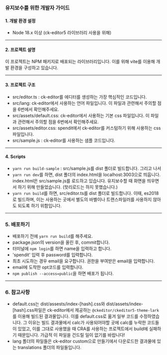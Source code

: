 ### 유지보수를 위한 개발자 가이드

#### 1. 개발 환경 설정
- Node 18.x 이상 (ck-editor5 라이브러리 사용을 위해)
  
---


#### 2. 프로젝트 설명
이 프로젝트는 NPM 패키지로 배포되는 라이브러리입니다. 이를 위해 vite를 이용해 개발 환경을 구성하고 있습니다.

---


#### 3. 프로젝트 구조
- src/editor.ts : ck-editor를 에디터를 생성하는 가장 핵심적인 코드입니다.
- src/lang: ck-editor에서 사용하는 언어 파일입니다. 이 파일과 관련해서 주의할 점을 6번에서 확인해주세요.
- src/assets/default.css: ck-editor에서 사용하는 기본 css 파일입니다. 이 파일과 관련해서 주의할 점을 6번에서 확인해주세요.
- src/assets/editor.css: spendit에서 ck-editor를 커스텀하기 위해 사용하는 css 파일입니다. 
- src/sample.js : ck-editor를 사용하는 샘플 코드입니다.

---

#### 4. Scripts
- ```yarn run build-sample``` : src/sample.js를 dist 폴더로 빌드합니다. 그리고 나서
- ```yarn run dev```를 하면, dist 폴더의 index.html을 localhost:3003으로 띄웁니다. index.html은 src/sample.js를 로드하고 있습니다.
유지보수할 때 화면을 띄우면서 하기 위해 만들었습니다. (핫리로드는 하지 못했습니다.)
- ```yarn run build```를 하면, src/editor.ts를 dist 폴더로 빌드합니다.
이때, es2018로 빌드하며, 이는 사용하는 곳에서 별도의 바벨이나 트랜스파일러를 사용하지 않아도 되도록 하기 위함입니다.

---

### 5. 배포하기
- 배포하기 전에 ```yarn run build```를 해주세요.
- package.json의 version을 올린 후, commit합니다.
- 터미널에 ```npm login```를 하면 name을 입력하고 합니다.
- 'spendit' 입력 후 password를 입력합니다.
- 최초 시도하는 경우 email을 요구합니다. 권한을 부여받은 email을 입력합니다.
- email에 도착한 opt코드를 입력합니다.
- ```npm publish --access=public```을 하면 배포가 됩니다.

---

### 6. 참고사항
- default.css는 dist/assests/index-[hash].css와 dist/assets/index-[hash].css파일은 ck-editor에서 제공하는 ```@ckeditor/ckeditor5-theme-lark```를 이용해 빌드된 결과물입니다. 이를 default.css로 옮겨 일부 코드를 수정하였습니다.
그 이유는 빌드 결과물에서 calc가 사용되어야할 곳에 calc를 누락한 코드들이 있었고, 이를 그대로 사용했을 때 CRA를 사용하는 프로젝트에서 build에 실패하기 때문입니다. 가급적 이 파일을 건드릴 일이 없기를 바랍니다!
- lang 폴더의 파일들은 ck-editor custom으로 만들기에서 다운로드한 결과물에 있는 translations 폴더의 파일들입니다.